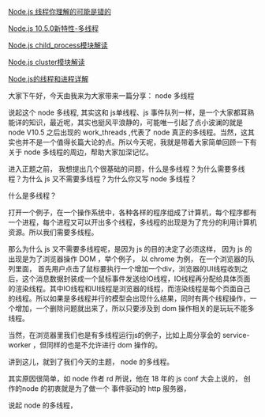[Node.js 线程你理解的可能是错的](https://juejin.im/post/5b1e55cbe51d45067e6fcb84)

[Node.js 10.5.0新特性-多线程](<https://juejin.im/post/5b30cb5af265da59645b1065>)

[Node.js child_process模块解读](<https://juejin.im/post/5b10a814f265da6e2a08a6f7>)

[Node.js cluster模块解读](https://juejin.im/post/5b178f535188257d5902fdfa)

[Node.js的线程和进程详解](<https://github.com/xiongwilee/blog/issues/9>)

大家下午好，今天由我来为大家带来一篇分享： node 多线程

说起这个 node 多线程, 其实这和 js单线程、js 事件队列一样，是一个大家都耳熟能详的知识，最近呢，其实也挺风平浪静的，可能唯一引起了点小波澜的就是 node V10.5 之后出现的 work_threads ,代表了 node 真正的多线程。当然，这其实也并不是一个值得长篇大论的点。所以今天呢，我就是带着大家简单回顾一下有关于 node 多线程的周边，帮助大家加深记忆。

进入正题之前， 我想提出几个很基础的问题，什么是多线程？为什么需要多线程？为什么 js 又不需要多线程？为什么你又写 node 多线程？

什么是多线程？

打开一个例子，在一个操作系统中，各种各样的程序组成了计算机，每个程序都有一个进程，每个进程又可以开出多个线程，多线程的出现是为了充分的利用计算机资源。所以我们需要多线程。

那么为什么 js 又不需要多线程呢，是因为 js 的目的决定了必须这样， 因为 js 的出现是为了浏览器操作 DOM ，举个例子， 以 chrome 为例， 在一个浏览器的队列里面， 首先用户点击了鼠标要执行一个增加一个div，浏览器的UI线程收到之后，这个消息数据封装成一个鼠标事件发送给IO线程，IO线程再分配给具体页面的渲染线程。其中IO线程和UI线程是浏览器的线程，而渲染线程是每个页面自己的线程。所以如果是多线程并行的模型会出现什么结果，同时有两个线程操作，一个增加，一个删除问题就出来了，所以只要涉及到 dom 操作相关的是玩玩不能多线程。

当然，在浏览器里我们也是有多线程运行js的例子，比如上周分享会的 service-worker ，但同样的也是不允许进行 dom 操作的。

讲到这儿，就到了我们今天的主题， node 的多线程。

其实原因很简单，如 node 作者 rd 所说，他在 18 年的 js conf 大会上说的， 创作的node 的初衷就是为了做一个 事件驱动的 http 服务器，

说起 node 的多线程，
